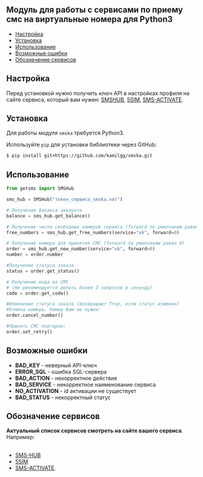 ## Модуль для работы с сервисами по приему смс на виртуальные номера для Python3

* [Настройка](#settings)
* [Установка](#installation)
* [Использование](#using)
* [Возможные ошибки](#errors)
* [Обозначение сервисов](#services)

<a name="settings"><h2>Настройка</h2></a>
Перед установкой нужно получить ключ API в настройках профиля на сайте сервиса, который вам нужен: 
[SMSHUB](), 
[5SIM](), 
[SMS-ACTIVATE]().

<a name="installation"><h2>Установка</h2></a>
Для работы модуля `smska` требуется Python3.

Используйте `pip` для установки библиотеки через GitHub:

```bash
$ pip install git+https://github.com/kamilgg/smska.git
```


<a name="using"><h2>Использование</h2></a>

```python
from getsms import SMSHub

sms_hub = SMSHub("токен_сервиса_smska.net")

# Получение баланса аккаунта
balance = sms_hub.get_balance()

# Получение числа свободных номеров сервиса (forward по умолчанию равен 0)
free_numbers = sms_hub.get_free_numbers(service="vk", forward=0)

# Получение номера для принятия СМС (forward по умолчанию равен 0)
order = sms_hub.get_new_number(service="vk", forward=0)
number = order.number

#Получение статуса заказа
status = order.get_status()

# Получение кода из СМС
# (Не рекомендуется делать более 3 запросов в секунду)
code = order.get_code()

#Изменение статуса заказа (возвращают True, если статус изменен)
#Отмена номера. Номер Вам не нужен:
order.cancel_number()

#Принять СМС повторно:
order.set_retry()
```

<a name="errors"><h2>Возможные ошибки</h2></a>
- **BAD_KEY** - неверный API-ключ
- **ERROR_SQL** - ошибка SQL-сервера
- **BAD_ACTION** - некорректное действие
- **BAD_SERVICE** - некорректное наименование сервиса
- **NO_ACTIVATION** - id активации не существует
- **BAD_STATUS** - некорректный статус

<a name="services"><h2>Обозначение сервисов</h2></a>
**Актуальный список сервисов смотреть на сайте вашего сервиса**. Например:<br/><br/> 
- [SMS-HUB](https://smshub.org/main#getServices) <br/>
- [5SIM](https://5sim.net/docs/api1_ru.txt)<br/>
- [SMS-ACTIVATE](https://sms-activate.ru/ru/api2//#number).<br/>
